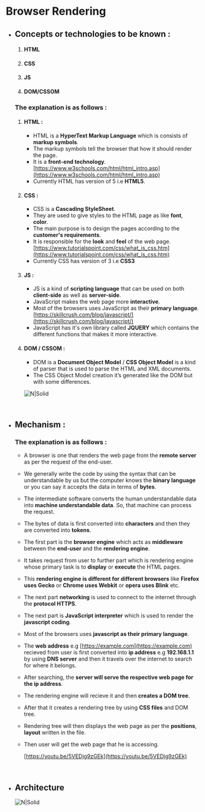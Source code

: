 # Browser Rendering

* ## Concepts or technologies to be known :

    1. #### HTML
    2. #### CSS
    3. #### JS
    4. #### DOM/CSSOM

    ### The explanation is as follows :

    1. #### HTML :
        +  HTML is a **HyperText Markup Language** which is consists of **markup symbols**.
        +  The markup symbols tell the browser that how it should render the page.
        +  It is a **front-end technology**.
        [https://www.w3schools.com/html/html_intro.asp](https://www.w3schools.com/html/html_intro.asp)
        + Currently HTML has version of 5 i.e **HTML5**.
    
    1. #### CSS :
        +  CSS is a **Cascading StyleSheet**.
        +  They are used to give styles to the HTML page as like **font**, **color**. 
        +  The main purpose is to design the pages according to the **customer's requirements**.
        +  It is responsible for the **look** and **feel** of the web page.
        [https://www.tutorialspoint.com/css/what_is_css.htm](https://www.tutorialspoint.com/css/what_is_css.htm)
        +  Currently CSS has version of 3 i.e **CSS3**

    1. #### JS :
        +  JS is a kind of **scripting language** that can be used on both **client-side** as well as **server-side**.
        +  JavaScript makes the web page more **interactive**.
        +  Most of the browsers uses JavaScript as their **primary language**.
        [https://skillcrush.com/blog/javascript/](https://skillcrush.com/blog/javascript/)
        +  JavaScript has it's own library called **JQUERY** which contains the different functions that makes it more interactive.

    1. #### DOM / CSSOM :
        +  DOM is a **Document Object Model** / **CSS Object Model** is a kind of parser that is used to parse the HTML and XML documents.
        +  The CSS Object Model creation it’s generated like the DOM but with some differences.

        ![N|Solid](https://miro.medium.com/max/376/1*jL3O3J4KmXBMh1zULLwGgA.png)
<br>
  

* ## Mechanism :

    ### The explanation is as follows :

    +  A browser is one that renders the web page from the **remote server** as per the request of the end-user. 
    +  We generally write the code by using the syntax that can be understandable by us but the computer knows the **binary     language** or you can say it accepts the data in terms of **bytes**. 
    +  The intermediate software converts the human understandable data into **machine understandable data**. So, that machine can process the request. 
    +  The bytes of data is first converted into **characters** and then they are converted into **tokens**. 
    +  The first part is the **browser engine** which acts as **middleware** between the **end-user** and the **rendering engine**. 
    +  It takes request from user to further part which is rendering engine whose primary task is to **display** or **execute** the HTML pages. 
    +  This **rendering engine is different for different browsers** like **Firefox uses Gecko** or **Chrome uses Webkit**  or **opera uses Blink** etc. 
    +  The next part **networking** is used to connect to the internet through the **protocol HTTPS**. 
    +  The next part is **JavaScript interpreter** which is used to render the **javascript coding**. 
    +  Most of the browsers uses **javascript as their primary language**. 
    +  The **web address** e.g [https://example.com](https://example.com) recieved from user is first converted into **ip address** e.g 
    **192.168.1.1** by using **DNS server** and then it travels over the internet to search for where it belongs. 
    +  After searching, the **server will serve the respective web page for the ip address**. 
    +  The rendering engine will recieve it and then **creates a DOM tree**. 
    +  After that it creates a rendering tree by using **CSS files** and DOM tree. 
    +  Rendering tree will then displays the web page as per the **positions**, **layout** written in the file. 
    +  Then user will get the web page that he is accessing.

        [https://youtu.be/5VEDjg9zGEk](https://youtu.be/5VEDjg9zGEk)
<br>

* ## Architecture 

    ![N|Solid](https://miro.medium.com/max/624/1*srfAe9f1ryMc3qoMOASmhg.png)
    